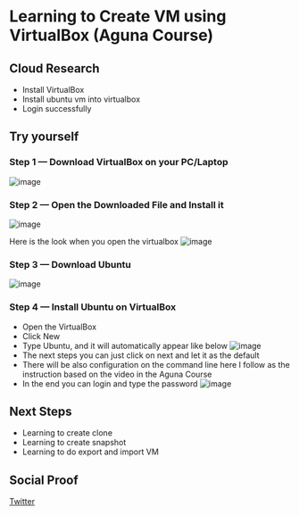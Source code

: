 

# Learning to Create VM using VirtualBox (Aguna Course)


## Cloud Research
- Install VirtualBox
- Install ubuntu vm into virtualbox
- Login successfully

## Try yourself

### Step 1 — Download VirtualBox on your PC/Laptop

![image](https://user-images.githubusercontent.com/99172259/162555137-9259a9a2-1f2d-496d-be55-4d60a1609e24.png)

### Step 2 — Open the Downloaded File and Install it

![image](https://user-images.githubusercontent.com/99172259/162555229-c580ca78-a765-43f1-aafc-5305f86022be.png)

Here is the look when you open the virtualbox
![image](https://user-images.githubusercontent.com/99172259/162555258-8e24988a-910c-4a2c-b8d0-7472facdef6b.png)


### Step 3 — Download Ubuntu

![image](https://user-images.githubusercontent.com/99172259/162555355-04782a9c-9cf1-43be-9de6-d0f1329dc209.png)


### Step 4 — Install Ubuntu on VirtualBox
- Open the VirtualBox
- Click New
- Type Ubuntu, and it will automatically appear like below
![image](https://user-images.githubusercontent.com/99172259/162555421-6cc7319a-1b9a-4dff-a906-19ca5c72d724.png)
- The next steps you can just click on next and let it as the default
- There will be also configuration on the command line here I follow as the instruction based on the video in the Aguna Course
- In the end you can login and type the password
![image](https://user-images.githubusercontent.com/99172259/162555603-57568651-90e8-4c5e-9c51-3c721ed9ce48.png)

## Next Steps

- Learning to create clone
- Learning to create snapshot
- Learning to do export and import VM

## Social Proof

[Twitter](https://twitter.com/JoeSeven08/status/1512464462854295555)
